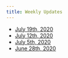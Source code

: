```yaml
---
title: Weekly Updates
---
```

- [July 19th, 2020](2020-07-19.md)
- [July 12th, 2020](2020-07-12.md)
- [July 5th, 2020](2020-07-05.md)
- [June 28th, 2020](2020-06-28.md)
